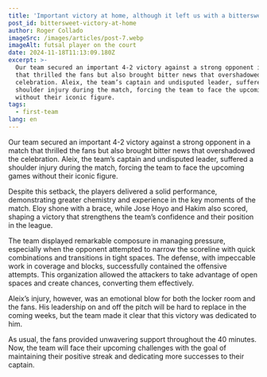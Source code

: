 ```yaml
---
title: 'Important victory at home, although it left us with a bittersweet feeling'
post_id: bittersweet-victory-at-home
author: Roger Collado
imageSrc: /images/articles/post-7.webp
imageAlt: futsal player on the court
date: 2024-11-18T11:13:09.180Z
excerpt: >-
  Our team secured an important 4-2 victory against a strong opponent in a match
  that thrilled the fans but also brought bitter news that overshadowed the
  celebration. Aleix, the team’s captain and undisputed leader, suffered a
  shoulder injury during the match, forcing the team to face the upcoming games
  without their iconic figure.
tags:
  - first-team
lang: en
---
```


Our team secured an important 4-2 victory against a strong opponent in a match that thrilled the fans but also brought bitter news that overshadowed the celebration. Aleix, the team’s captain and undisputed leader, suffered a shoulder injury during the match, forcing the team to face the upcoming games without their iconic figure.

Despite this setback, the players delivered a solid performance, demonstrating greater chemistry and experience in the key moments of the match. Eloy shone with a brace, while Jose Hoyo and Hakim also scored, shaping a victory that strengthens the team’s confidence and their position in the league.

The team displayed remarkable composure in managing pressure, especially when the opponent attempted to narrow the scoreline with quick combinations and transitions in tight spaces. The defense, with impeccable work in coverage and blocks, successfully contained the offensive attempts. This organization allowed the attackers to take advantage of open spaces and create chances, converting them effectively.

Aleix’s injury, however, was an emotional blow for both the locker room and the fans. His leadership on and off the pitch will be hard to replace in the coming weeks, but the team made it clear that this victory was dedicated to him.

As usual, the fans provided unwavering support throughout the 40 minutes. Now, the team will face their upcoming challenges with the goal of maintaining their positive streak and dedicating more successes to their captain.

